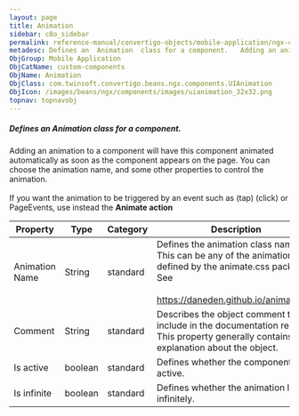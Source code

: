 ```yaml
---
layout: page
title: Animation
sidebar: c8o_sidebar
permalink: reference-manual/convertigo-objects/mobile-application/ngx-components/custom-components/animation/
metadesc: Defines an  Animation  class for a component.   Adding an animation to a component will have this component animated automatically as soon as the comp
ObjGroup: Mobile Application
ObjCatName: custom-components
ObjName: Animation
ObjClass: com.twinsoft.convertigo.beans.ngx.components.UIAnimation
ObjIcon: /images/beans/ngx/components/images/uianimation_32x32.png
topnav: topnavobj
---
```

##### Defines an <i>Animation</i> class for a component. 

Adding an animation to a component will have this component animated automatically as soon as the component appears on the page. You can choose the animation name, and some other properties to control the animation.<br /><br />If you want the animation to be triggered by an event such as (tap) (click) or PageEvents, use instead the <b>Animate action</b>   

Property | Type | Category | Description
--- | --- | --- | ---
Animation Name | String | standard | Defines the animation class name.<br/>This can be any of the animations defined by the animate.css package. See <br /><br /><a href="https://daneden.github.io/animate.css/">https://daneden.github.io/animate.css</a>
Comment | String | standard | Describes the object comment to include in the documentation report.<br/>This property generally contains an explanation about the object.
Is active | boolean | standard | Defines whether the component is active.<br/>
Is infinite | boolean | standard | Defines whether the animation loops infinitely.<br/>
